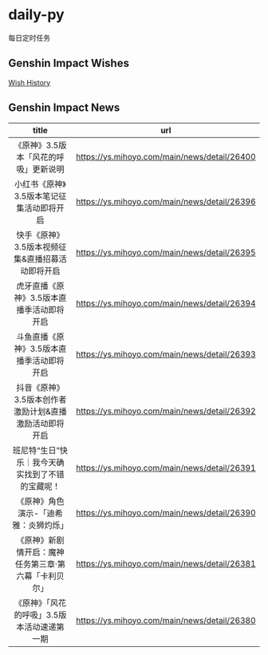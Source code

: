 # daily-py
每日定时任务


## Genshin Impact Wishes
[Wish History](./genshin_impact_wish.md)


## Genshin Impact News

| title | url |
|:---:|:---:|
| 《原神》3.5版本「风花的呼吸」更新说明 | https://ys.mihoyo.com/main/news/detail/26400 |
| 小红书《原神》3.5版本笔记征集活动即将开启 | https://ys.mihoyo.com/main/news/detail/26396 |
| 快手《原神》3.5版本视频征集&amp;直播招募活动即将开启 | https://ys.mihoyo.com/main/news/detail/26395 |
| 虎牙直播《原神》3.5版本直播季活动即将开启 | https://ys.mihoyo.com/main/news/detail/26394 |
| 斗鱼直播《原神》3.5版本直播季活动即将开启 | https://ys.mihoyo.com/main/news/detail/26393 |
| 抖音《原神》3.5版本创作者激励计划&amp;直播激励活动即将开启 | https://ys.mihoyo.com/main/news/detail/26392 |
| 班尼特“生日”快乐｜我今天确实找到了不错的宝藏呢！ | https://ys.mihoyo.com/main/news/detail/26391 |
| 《原神》角色演示-「迪希雅：炎狮灼烁」 | https://ys.mihoyo.com/main/news/detail/26390 |
| 《原神》新剧情开启：魔神任务第三章·第六幕「卡利贝尔」 | https://ys.mihoyo.com/main/news/detail/26381 |
| 《原神》「风花的呼吸」3.5版本活动速递第一期 | https://ys.mihoyo.com/main/news/detail/26380 |


